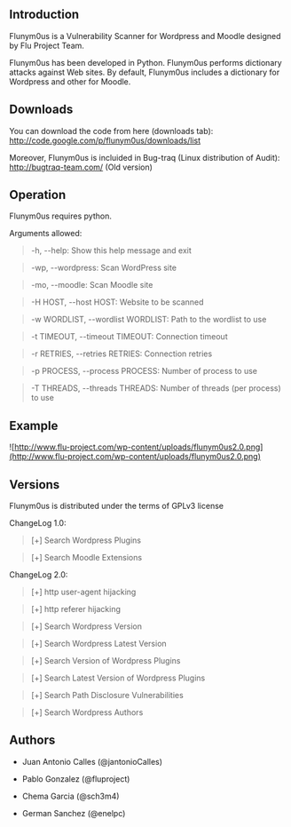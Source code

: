 ## Introduction ##

Flunym0us is a Vulnerability Scanner for Wordpress and Moodle designed by Flu Project Team.

Flunym0us has been developed in Python. Flunym0us performs dictionary attacks against Web sites. By default, Flunym0us includes a dictionary for Wordpress and other for Moodle.

## Downloads ##

You can download the code from here (downloads tab): http://code.google.com/p/flunym0us/downloads/list

Moreover, Flunym0us is incluided in Bug-traq (Linux distribution of Audit): http://bugtraq-team.com/ (Old version)


## Operation ##

Flunym0us requires python.

Arguments allowed:

> -h, --help: Show this help message and exit

> -wp, --wordpress: Scan WordPress site

> -mo, --moodle: Scan Moodle site

> -H HOST, --host HOST: Website to be scanned

> -w WORDLIST, --wordlist WORDLIST: Path to the wordlist to use

> -t TIMEOUT, --timeout TIMEOUT: Connection timeout

> -r RETRIES, --retries RETRIES: Connection retries

> -p PROCESS, --process PROCESS: Number of process to use

> -T THREADS, --threads THREADS: Number of threads (per process) to use

## Example ##

![http://www.flu-project.com/wp-content/uploads/flunym0us2.0.png](http://www.flu-project.com/wp-content/uploads/flunym0us2.0.png)

## Versions ##

Flunym0us is distributed under the terms of GPLv3 license

ChangeLog 1.0:

> [+] Search Wordpress Plugins

> [+] Search Moodle Extensions

ChangeLog 2.0:

> [+] http user-agent hijacking

> [+] http referer hijacking

> [+] Search Wordpress Version

> [+] Search Wordpress Latest Version

> [+] Search Version of Wordpress Plugins

> [+] Search Latest Version of Wordpress Plugins

> [+] Search Path Disclosure Vulnerabilities

> [+] Search Wordpress Authors

## Authors ##

- Juan Antonio Calles (@jantonioCalles)

- Pablo Gonzalez (@fluproject)

- Chema Garcia (@sch3m4)

- German Sanchez (@enelpc)